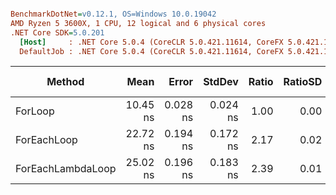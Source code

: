 ``` ini

BenchmarkDotNet=v0.12.1, OS=Windows 10.0.19042
AMD Ryzen 5 3600X, 1 CPU, 12 logical and 6 physical cores
.NET Core SDK=5.0.201
  [Host]     : .NET Core 5.0.4 (CoreCLR 5.0.421.11614, CoreFX 5.0.421.11614), X64 RyuJIT
  DefaultJob : .NET Core 5.0.4 (CoreCLR 5.0.421.11614, CoreFX 5.0.421.11614), X64 RyuJIT


```
|            Method |     Mean |    Error |   StdDev | Ratio | RatioSD |  Gen 0 | Gen 1 | Gen 2 | Allocated |
|------------------ |---------:|---------:|---------:|------:|--------:|-------:|------:|------:|----------:|
|           ForLoop | 10.45 ns | 0.028 ns | 0.024 ns |  1.00 |    0.00 |      - |     - |     - |         - |
|       ForEachLoop | 22.72 ns | 0.194 ns | 0.172 ns |  2.17 |    0.02 |      - |     - |     - |         - |
| ForEachLambdaLoop | 25.02 ns | 0.196 ns | 0.183 ns |  2.39 |    0.01 | 0.0076 |     - |     - |      64 B |
